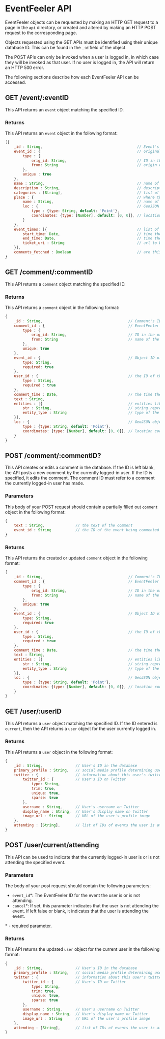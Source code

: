 # EventFeeler API

EventFeeler objects can be requested by making an HTTP GET request to a page in the `api` directory, or created and altered by making an HTTP POST request to the corresponding page.

Objects requested using the GET APIs must be identified using their unique database ID. This can be found in the `_id` field of the object.

The POST APIs can only be invoked when a user is logged in, in which case they will be invoked as that user. If no user is logged in, the API will return an HTTP 500 error.

The following sections describe how each EventFeeler API can be accessed.

## GET /event/:eventID

This API returns an `event` object matching the specified ID.

### Returns
This API returns an `event` object in the following format:

```javascript
[{
    _id : String,                                           // Event's ID in the database
    event_id : {                                            // original data source's ID for the event
        type : {
            orig_id: String,                                // ID in the original event datasource
            from: String                                    // origin datasource for the event (e.g. Facebook)
        },
        unique : true
    },
    name : String,                                          // name of the event
    description : String,                                   // description of the event
    categories : [String],                                  // list of event categories
    place : {                                               // where the event takes place
        name : String,                                      // name of the event's location
        loc : {                                             // GeoJSON object describing the event's location
            type : {type: String, default: 'Point'},
            coordinates: {type: [Number], default: [0, 0]}, // location coordinates in order [long, lat]
        }
    },
    event_times: [{                                         // list of times the event takes place
        start_time: Date,                                   // time the event starts
        end_time: Date,                                     // time the event ends
        ticket_uri : String                                 // url to buy a ticket for this event time
    }],
    comments_fetched : Boolean                              // are this event's comments in the DB?
}
```

## GET /comment/:commentID

This API returns a `comment` object matching the specified ID.

### Returns
This API returns a `comment` object in the following format:

```javascript
{
    _id : String,                                       // Comment's ID in the database
    comment_id : {                                      // EventFeeler ID for the comment
        type : {
            orig_id: String,                            // ID in the original comment datasource
            from: String                                // name of the datasource this comment comes from
        },
        unique: true
    },
    event_id : {                                        // Object ID of the corresponding event
        type: String,
        required: true
    },
    user_id : {                                         // the ID of the user who made the comment
        type : String,
        required : true
    },
    comment_time : Date,                                // the time the comment was made
    text : String,
    entities : [{                                       // entities like images or hashtags in the comment
        str : String,                                   // string representation of the entity (e.g. image url)
        entity_type : String                            // type of the entity (e.g. image, hashtag, etc.)
    }],
    loc : {                                             // GeoJSON object describing the comment's location
        type : {type: String, default: 'Point'},
        coordinates: {type: [Number], default: [0, 0]}, // location coordinates in order [long, lat]
    }
}
```

## POST /comment/:commentID?

This API creates or edits a comment in the database. If the ID is left blank, the API posts a new comment by the currently logged-in user. If the ID is specified, it edits the comment. The comment ID must refer to a comment the currently logged-in user has made.

### Parameters

This body of your POST request should contain a partially filled out `comment` object in the following format:

```javascript
{
    text : String,              // the text of the comment
    event_id : String           // the ID of the event being commented upon
}
```

### Returns

This API returns the created or updated `comment` object in the following format:

```javascript
{
    _id : String,                                       // Comment's ID in the database
    comment_id : {                                      // EventFeeler ID for the comment
        type : {
            orig_id: String,                            // ID in the original comment datasource
            from: String                                // name of the datasource this comment comes from
        },
        unique: true
    },
    event_id : {                                        // Object ID of the corresponding event
        type: String,
        required: true
    },
    user_id : {                                         // the ID of the user who made the comment
        type : String,
        required : true
    },
    comment_time : Date,                                // the time the comment was made
    text : String,
    entities : [{                                       // entities like images or hashtags in the comment
        str : String,                                   // string representation of the entity (e.g. image url)
        entity_type : String                            // type of the entity (e.g. image, hashtag, etc.)
    }],
    loc : {                                             // GeoJSON object describing the comment's location
        type : {type: String, default: 'Point'},
        coordinates: {type: [Number], default: [0, 0]}, // location coordinates in order [long, lat]
    }
}
```

## GET /user/:userID

This API returns a `user` object matching the specified ID. If the ID entered is `current`, then the API returns a `user` object for the user currently logged in.

### Returns
This API returns a `user` object in the following format:

```javascript
{
    _id : String,               // User's ID in the database
    primary_profile : String,   // social media profile determining user's appearance on EventFeeler
    twitter : {                 // information about this user's twitter profile
        twitter_id : {          // User's ID on Twitter
            type: String,
            trim: true,
            unique: true,
            sparse: true
        },
        username : String,      // User's username on Twitter
        display_name : String,  // User's display name on Twitter
        image_url : String      // URL of the user's profile image
    },
    attending : [String],       // list of IDs of events the user is attending
}
```

## POST /user/current/attending

This API can be used to indicate that the currently logged-in user is or is not attending the specified event.

### Parameters

The body of your post request should contain the following parameters:

- `event_id`\*: The EventFeeler ID for the event the user is or is not attending.
- `cancel`\*: If set, this parameter indicates that the user is not attending the event. If left false or blank, it indicates that the user is attending the event.

\* - required parameter.

### Returns
This API returns the updated `user` object for the current user in the following format:

```javascript
{
    _id : String,               // User's ID in the database
    primary_profile : String,   // social media profile determining user's appearance on EventFeeler
    twitter : {                 // information about this user's twitter profile
        twitter_id : {          // User's ID on Twitter
            type: String,
            trim: true,
            unique: true,
            sparse: true
        },
        username : String,      // User's username on Twitter
        display_name : String,  // User's display name on Twitter
        image_url : String      // URL of the user's profile image
    },
    attending : [String],       // list of IDs of events the user is attending
}
```
